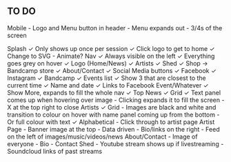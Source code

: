 TO DO
-----

Mobile
	- Logo and Menu button in header
	- Menu expands out
	- 3/4s of the screen

Splash
	✓ Only shows up once per session
	✓ Click logo to get to home
	✓ Change to SVG
	- Animate?
Nav
	✓ Always visible on the left
	✓ Everything goes grey on hover
	✓ Logo (Home/News)
	✓ Artists
	✓ Shed
	✓ Shop -> Bandcamp store
	✓ About/Contact
	✓ Social Media buttons
		✓ Facebook
		✓ Instagram
		✓ Bandcamp
	✓ Events list
		✓ Show 3 that are closest to the current time
		✓ Name and date
		✓ Links to Facebook Event/Whatever
		✓ Show More, expands to fill the whole nav
	✓ Top
News
	✓ Grid
	✓ Text panel comes up when hovering over image
	- Clicking expands it to fill the screen
		- X at the top right to close
Artists
	✓ Grid
	- Images are black and white and transition to colour on hover with name panel coming up from the bottom
	- Or full colour with text
	✓ Alphabetical
	- Click through to artist page
Artist Page
	- Banner image at the top
	- Data driven
	- Bio/links on the right
	- Feed on the left of images/music/videos/news
About/Contact
	- Image of everyone
	- Bio
	- Contact
Shed
	- Youtube stream shows up if livestreaming
	- Soundcloud links of past streams